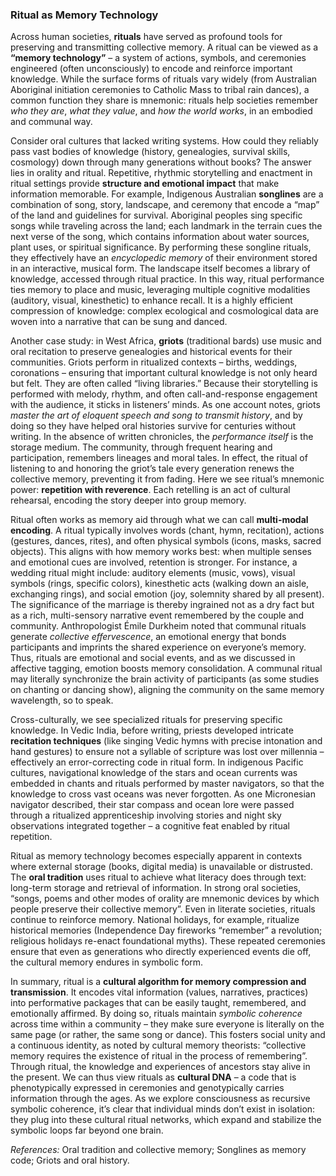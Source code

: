 ### Ritual as Memory Technology

Across human societies, **rituals** have served as profound tools for preserving and transmitting collective memory. A ritual can be viewed as a **“memory technology”** – a system of actions, symbols, and ceremonies engineered (often unconsciously) to encode and reinforce important knowledge. While the surface forms of rituals vary widely (from Australian Aboriginal initiation ceremonies to Catholic Mass to tribal rain dances), a common function they share is mnemonic: rituals help societies remember *who they are*, *what they value*, and *how the world works*, in an embodied and communal way.

Consider oral cultures that lacked writing systems. How could they reliably pass vast bodies of knowledge (history, genealogies, survival skills, cosmology) down through many generations without books? The answer lies in orality and ritual. Repetitive, rhythmic storytelling and enactment in ritual settings provide **structure and emotional impact** that make information memorable. For example, Indigenous Australian **songlines** are a combination of song, story, landscape, and ceremony that encode a “map” of the land and guidelines for survival. Aboriginal peoples sing specific songs while traveling across the land; each landmark in the terrain cues the next verse of the song, which contains information about water sources, plant uses, or spiritual significance. By performing these songline rituals, they effectively have an *encyclopedic memory* of their environment stored in an interactive, musical form. The landscape itself becomes a library of knowledge, accessed through ritual practice. In this way, ritual performance ties memory to place and music, leveraging multiple cognitive modalities (auditory, visual, kinesthetic) to enhance recall. It is a highly efficient compression of knowledge: complex ecological and cosmological data are woven into a narrative that can be sung and danced.

Another case study: in West Africa, **griots** (traditional bards) use music and oral recitation to preserve genealogies and historical events for their communities. Griots perform in ritualized contexts – births, weddings, coronations – ensuring that important cultural knowledge is not only heard but felt. They are often called “living libraries.” Because their storytelling is performed with melody, rhythm, and often call-and-response engagement with the audience, it sticks in listeners’ minds. As one account notes, griots *master the art of eloquent speech and song to transmit history*, and by doing so they have helped oral histories survive for centuries without writing. In the absence of written chronicles, the *performance itself* is the storage medium. The community, through frequent hearing and participation, remembers lineages and moral tales. In effect, the ritual of listening to and honoring the griot’s tale every generation renews the collective memory, preventing it from fading. Here we see ritual’s mnemonic power: **repetition with reverence**. Each retelling is an act of cultural rehearsal, encoding the story deeper into group memory.

Ritual often works as memory aid through what we can call **multi-modal encoding**. A ritual typically involves words (chant, hymn, recitation), actions (gestures, dances, rites), and often physical symbols (icons, masks, sacred objects). This aligns with how memory works best: when multiple senses and emotional cues are involved, retention is stronger. For instance, a wedding ritual might include: auditory elements (music, vows), visual symbols (rings, specific colors), kinesthetic acts (walking down an aisle, exchanging rings), and social emotion (joy, solemnity shared by all present). The significance of the marriage is thereby ingrained not as a dry fact but as a rich, multi-sensory narrative event remembered by the couple and community. Anthropologist Émile Durkheim noted that communal rituals generate *collective effervescence*, an emotional energy that bonds participants and imprints the shared experience on everyone’s memory. Thus, rituals are emotional and social events, and as we discussed in affective tagging, emotion boosts memory consolidation. A communal ritual may literally synchronize the brain activity of participants (as some studies on chanting or dancing show), aligning the community on the same memory wavelength, so to speak.

Cross-culturally, we see specialized rituals for preserving specific knowledge. In Vedic India, before writing, priests developed intricate **recitation techniques** (like singing Vedic hymns with precise intonation and hand gestures) to ensure not a syllable of scripture was lost over millennia – effectively an error-correcting code in ritual form. In indigenous Pacific cultures, navigational knowledge of the stars and ocean currents was embedded in chants and rituals performed by master navigators, so that the knowledge to cross vast oceans was never forgotten. As one Micronesian navigator described, their star compass and ocean lore were passed through a ritualized apprenticeship involving stories and night sky observations integrated together – a cognitive feat enabled by ritual repetition.

Ritual as memory technology becomes especially apparent in contexts where external storage (books, digital media) is unavailable or distrusted. The **oral tradition** uses ritual to achieve what literacy does through text: long-term storage and retrieval of information. In strong oral societies, “songs, poems and other modes of orality are mnemonic devices by which people preserve their collective memory”. Even in literate societies, rituals continue to reinforce memory. National holidays, for example, ritualize historical memories (Independence Day fireworks “remember” a revolution; religious holidays re-enact foundational myths). These repeated ceremonies ensure that even as generations who directly experienced events die off, the cultural memory endures in symbolic form.

In summary, ritual is a **cultural algorithm for memory compression and transmission**. It encodes vital information (values, narratives, practices) into performative packages that can be easily taught, remembered, and emotionally affirmed. By doing so, rituals maintain *symbolic coherence* across time within a community – they make sure everyone is literally on the same page (or rather, the same song or dance). This fosters social unity and a continuous identity, as noted by cultural memory theorists: “collective memory requires the existence of ritual in the process of remembering”. Through ritual, the knowledge and experiences of ancestors stay alive in the present. We can thus view rituals as **cultural DNA** – a code that is phenotypically expressed in ceremonies and genotypically carries information through the ages. As we explore consciousness as recursive symbolic coherence, it’s clear that individual minds don’t exist in isolation: they plug into these cultural ritual networks, which expand and stabilize the symbolic loops far beyond one brain.

*References:* Oral tradition and collective memory; Songlines as memory code; Griots and oral history.
